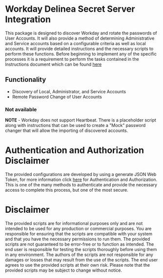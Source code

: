 # Workday Delinea Secret Server Integration

This package is designed to discover Workday and rotate the passwords of User Accounts. It will also provide a method of determining Administrative and Service accounts based on a configurable criteria as well as local accounts. It will provide detailed instructions and the necessary scripts to perform these functions. Before beginning to implement any of the specific processes it is a requirement to perform the tasks contained in the Instructions document which can be found  [here](./instructions.md)

## Functionality

-   Discovery of Local, Administrator, and Service Accounts
-   Remote Password Change of User Accounts

### Not available

**NOTE** - Workday does not support Heartbeat. There is a placeholder script along with instructions that can be used to create a "Mock" password changer that will allow the importing of discovered accounts.

# Authentication and Authorization Disclaimer

The provided configurations are developed by using a generate JSON Web Token, for more information click [here](https://community.workday.com/node/752269)  for Authentication and Authorization. This is one of the many methods to authenticate and provide the necessary access to complete this process, but one of the most secure.

# Disclaimer

The provided scripts are for informational purposes only and are not intended to be used for any production or commercial purposes. You are responsible for ensuring that the scripts are compatible with your system and that you have the necessary permissions to run them. The provided scripts are not guaranteed to be error-free or to function as intended. The end user is responsible for testing the scripts thoroughly before using them in any environment. The authors of the scripts are not responsible for any damages or losses that may result from the use of the scripts. The end user agrees to use the provided scripts at their own risk. Please note that the provided scripts may be subject to change without notice.
